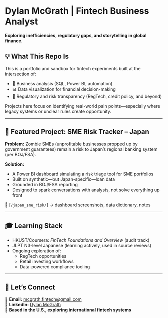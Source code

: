 # Dylan McGrath | Fintech Business Analyst

**Exploring inefficiencies, regulatory gaps, and storytelling in global finance.**

## 💡 What This Repo Is

This is a portfolio and sandbox for fintech experiments built at the intersection of:

- 🧠 Business analysis (SQL, Power BI, automation)
- 📊 Data visualization for financial decision-making
- 🔎 Regulatory and risk transparency (RegTech, credit policy, and beyond)

Projects here focus on identifying real-world pain points—especially where legacy systems or unclear rules create opportunity.

---

## 🚧 Featured Project: SME Risk Tracker – Japan

**Problem:** Zombie SMEs (unprofitable businesses propped up by government guarantees) remain a risk to Japan’s regional banking system (per BOJ/FSA).

**Solution:**  
- A Power BI dashboard simulating a risk triage tool for SME portfolios  
- Built on synthetic—but Japan-specific—loan data  
- Grounded in BOJ/FSA reporting  
- Designed to spark conversations with analysts, not solve everything up front

📁 [`/japan_sme_risk/`] → dashboard screenshots, data dictionary, notes

---

## 🎓 Learning Stack

- HKUST/Coursera: *FinTech Foundations and Overview* (audit track) 
- JLPT N3-level Japanese (learning actively, used in source reviews)
- Ongoing exploration of:  
  - RegTech opportunities  
  - Retail investing workflows  
  - Data-powered compliance tooling

---

## 🤝 Let’s Connect

📧 **Email:** mcgrath.fintech@gmail.com  
🔗 **LinkedIn:** [Dylan McGrath](https://www.linkedin.com/in/dylanjamesmcgrath/)  
📍 **Based in the U.S., exploring international fintech systems**

